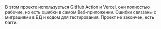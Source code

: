 В этом проекте используеться GitHub Action и Vercel, они полностью рабочие, но есть ошибки в самом Веб-приложении.
Ошибки связзаны с миграциями в БД и кодом для тестирования.
Проект не закончен, есть багги.
